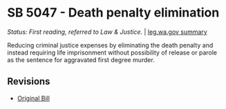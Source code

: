 # SB 5047 - Death penalty elimination
*Status: First reading, referred to Law & Justice.* | [leg.wa.gov summary](https://app.leg.wa.gov/billsummary?BillNumber=5047&Year=2021)

Reducing criminal justice expenses by eliminating the death penalty and instead requiring life imprisonment without possibility of release or parole as the sentence for aggravated first degree murder.

## Revisions
* [Original Bill](1/)
